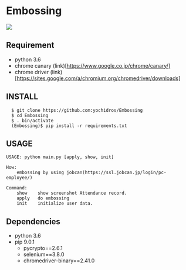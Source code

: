 # Embossing
![](https://s3-ap-northeast-1.amazonaws.com/projecthuffmancode/images/yochidros-embossing.png)

## Requirement
 - python 3.6
 - chrome canary (link)[https://www.google.co.jp/chrome/canary/]
 - chrome driver (link)[https://sites.google.com/a/chromium.org/chromedriver/downloads]

## INSTALL
```
  $ git clone https://github.com:yochidros/Embossing
  $ cd Embossing
  $ . bin/activate
  (Embossing)$ pip install -r requirements.txt
```

## USAGE
```
USAGE: python main.py [apply, show, init]

How:
    embossing by using jobcan(https://ssl.jobcan.jp/login/pc-employee/)

Command:
    show    show screenshot Attendance record.
    apply   do embossing
    init    initialize user data.
```

## Dependencies
  - python 3.6
  - pip 9.0.1
    - pycrypto==2.6.1
    - selenium==3.8.0
    - chromedriver-binary==2.41.0 
   

